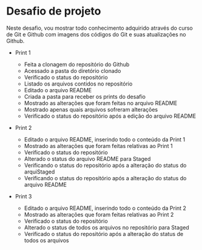 # Desafio de projeto
Neste desafio, vou mostrar todo conhecimento adquirido através do curso de Git e Github com imagens dos códigos do Git e suas atualizações no Github.

- Print 1
    - Feita a clonagem do repositório do Github
    - Acessado a pasta do diretório clonado
    - Verificado o status do repositório
    - Listado os arquivos contidos no repositório
    - Editado o arquivo README
    - Criada a pasta para receber os prints do desafio
    - Mostrado as alterações que foram feitas no arquivo README
    - Mostrado apenas quais arquivos sofreram alterações
    - Verificado o status do repositório após a edição do arquivo README

- Print 2
    - Editado o arquivo README, inserindo todo o conteúdo da Print 1
    - Mostrado as alterações que foram feitas relativas ao Print 1
    - Verificado o status do repositório
    - Alterado o status do arquivo README para Staged
    - Verificando o status do repositório após a alteração do status do arquiStaged
    - Verificando o status do repositório após a alteração do status do arquivo README

- Print 3
    - Editado o arquivo README, inserindo todo o conteúdo da Print 2
    - Mostrado as alterações que foram feitas relativas ao Print 2
    - Verificado o status do repositório
    - Alterado o status de todos os arquivos no repositório para Staged
    - Verificado o status do repositório após a alteração do status de todos os arquivos

